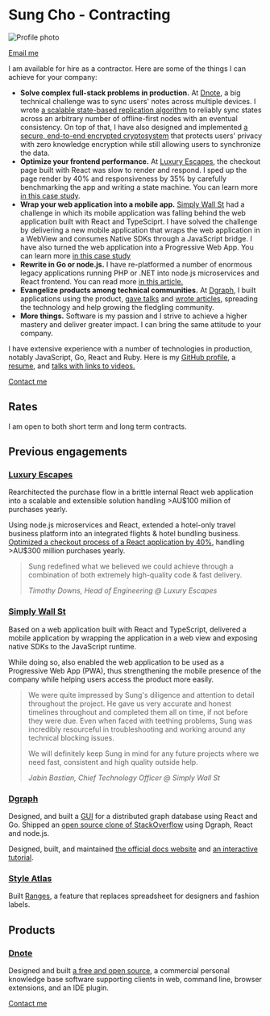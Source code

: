# Sung Cho - Contracting

<img src="imgs/sung.jpeg" alt="Profile photo" class="profile-picture">

[Email me](mailto:sung@monomax.sh)

I am available for hire as a contractor. Here are some of the things I can achieve for your company:

* **Solve complex full-stack problems in production.** At <a href="https://dnote.io" target="_blank">Dnote</a>, a big technical challenge was to sync users' notes across multiple devices. I wrote <a href="https://dnote.io/blog/state-based-sync/" target="_blank">a scalable state-based replication algorithm</a> to reliably sync states across an arbitrary number of offline-first nodes with an eventual consistency. On top of that, I have also designed and implemented <a href="https://dnote.io/blog/end-to-end-encryption/" target="_blank">a secure, end-to-end encrypted cryptosystem</a> that protects users' privacy with zero knowledge encryption while still allowing users to synchronize the data.
* **Optimize your frontend performance.** At <a href="https://luxuryescapes.com" target="_blank">Luxury Escapes</a>, the checkout page built with React was slow to render and respond. I sped up the page render by 40% and responsiveness by 35% by carefully benchmarking the app and writing a state machine. You can learn more [in this case study](/case-study/luxuryescapes).
* **Wrap your web application into a mobile app.** <a href="https://simplywall.st">Simply Wall St</a> had a challenge in which its mobile application was falling behind the web application built with React and TypeSciprt. I have solved the challenge by delivering a new mobile application that wraps the web application in a WebView and consumes Native SDKs through a JavaScript bridge. I have also turned the web application into a Progressive Web App. You can learn more [in this case study](/case-study/simplywallst)
* **Rewrite in Go or node.js.** I have re-platformed a number of enormous legacy applications running PHP or .NET into node.js microservices and React frontend. You can read more <a href="https://techblog.luxgroup.com/cutting-your-losses-c895612dd27c">in this article.</a>
* **Evangelize products among technical communities.** At <a href="https://dgraph.io" target="_blank">Dgraph</a>, I built applications using the product, <a href="https://sungwoncho.github.io/presentations/" target="_blank">gave talks</a> and <a href="https://blog.dgraph.io/post/building-graphoverflow/" target="_blank">wrote articles</a>, spreading the technology and help growing the fledgling community.
* **More things.** Software is my passion and I strive to achieve a higher mastery and deliver greater impact. I can bring the same attitude to your company.

I have extensive experience with a number of technologies in production, notably JavaScript, Go, React and Ruby. Here is my <a href="https://github.com/sungwoncho" target="_blank">GitHub profile</a>, a <a href="/resume.pdf">resume</a>, and <a href="https://sungwoncho.github.io/presentations/" target="_blank">talks with links to videos.</a>

[Contact me](mailto:sung@monomax.sh)

## Rates

I am open to both short term and long term contracts.

## Previous engagements

### <a href="https://luxuryescapes.com" target="_blank">Luxury Escapes</a>

Rearchitected the purchase flow in a brittle internal React web application into a scalable and extensible solution handling &gt;AU$100 million of purchases yearly.

Using node.js microservices and React, extended a hotel-only travel business platform into an integrated flights & hotel bundling business. [Optimized a checkout process of a React application by 40%](/case-study/luxuryescapes), handling &gt;AU$300 million purchases yearly.

> Sung redefined what we believed we could achieve through a combination of both extremely high-quality code & fast delivery.
>
> *Timothy Downs, Head of Engineering @ Luxury Escapes*

### <a href="https://simplywall.st" target="_blank">Simply Wall St</a>

Based on a web application built with React and TypeScript, delivered a mobile application by wrapping the application in a web view and exposing native SDKs to the JavaScript runtime.

While doing so, also enabled the web application to be used as a Progressive Web App (PWA), thus strengthening the mobile presence of the company while helping users access the product more easily.

> We were quite impressed by Sung's diligence and attention to detail throughout the project. He gave us very accurate and honest timelines throughout and completed them all on time, if not before they were due. Even when faced with teething problems, Sung was incredibly resourceful in troubleshooting and working around any technical blocking issues.
>
> We will definitely keep Sung in mind for any future projects where we need fast, consistent and high quality outside help.
>
> *Jabin Bastian, Chief Technology Officer @ Simply Wall St*

### <a href="https://dgraph.io" target="_blank">Dgraph</a>

Designed, and built a <a href="https://play.dgraph.io/" target="_blank">GUI</a> for a distributed graph database using React and Go. Shipped an <a href="https://github.com/dgraph-io/graphoverflow" target="_blank">open source clone of StackOverflow</a> using Dgraph, React and node.js.

Designed, built, and maintained <a href="https://docs.dgraph.io/" target="_blank">the official docs website</a> and <a href="https://tour.dgraph.io/" target="_blank">an interactive tutorial</a>.

### <a href="https://www.styleatlas.co">Style Atlas</a>

Built <a href="https://www.styleatlas.co/quadrant" target="_blank">Ranges</a>, a feature that replaces spreadsheet for designers and fashion labels.

## Products

### <a href="https://dnote.io" target="_blank">Dnote</a>

Designed and built <a href="https://github.com/dnote/dnote">a free and open source</a>, a commercial personal knowledge base software supporting clients in web, command line, browser extensions, and an IDE plugin.

[Contact me](mailto:sung@monomax.sh)
